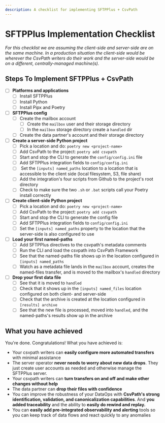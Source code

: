 ```yaml
---
description: A checklist for implementing SFTPPlus + CsvPath
---
```


# SFTPPlus Implementation Checklist

_For this checklist we are assuming the client-side and server-side are on the same machine. In a production situation the client-side would be wherever the CsvPath writers do their work and the server-side would be on a different, centrally-managed machine(s)._

## Steps To Implement SFTPPlus + CsvPath

* [ ] **Platforms and applications**
  * [ ] Install SFTPPlus
  * [ ] Install Python
  * [ ] Install Pipx and Poetry
* [ ] **SFTPPlus config**
  * [ ] Create the mailbox account&#x20;
    * [ ] Create the `mailbox` user and their storage directory
    * [ ] In the `mailbox` storage directory create a `handled` dir
  * [ ] Create the data partner's account and their storage directory
* [ ] **Create a server-side Python project**
  * [ ] Pick a location and do: `poetry new <project-name>`
  * [ ] Add CsvPath to the project: `poetry add csvpath`
  * [ ] Start and stop the CLI to generate the `config/config.ini` file
  * [ ] Add SFTPPlus integration fields to `config/config.ini` &#x20;
  * [ ] &#x20;Set the `[inputs] named_paths` location to a location that is accessible to the client side (local filesystem, S3, file share)
  * [ ] Add the integration's four scripts from Github to the project's root directory
  * [ ] Check to make sure the two `.sh` or `.bat` scripts call your Poetry install correctly
* [ ] **Create client-side Python project**
  * [ ] Pick a location and do: `poetry new <project-name>`
  * [ ] Add CsvPath to the project: `poetry add csvpath`
  * [ ] Start and stop the CLI to generate the config file
  * [ ] Add SFTPPlus integration fields to `config/config.ini`&#x20;
  * [ ] Set the `[inputs] named_paths` property to the location that the server-side is also configured to use
* [ ] **Load your first named-paths**
  * [ ] Add SFTPPlus directives to the csvpath's metadata comments
  * [ ] Run the CLI and load the csvpath into CsvPath Framework
  * [ ] See that the named-paths file shows up in the location configured in `[inputs] named_paths`&#x20;
  * [ ] Watch as a metadata file lands in the `mailbox` account, creates the named-files transfer, and is moved to the mailbox's `handled` directory
* [ ] **Drop your first data file**
  * [ ] See that it is moved to `handled`
  * [ ] Check that it shows up in the `[inputs] named_files` location configured on both client- and server-side
  * [ ] Check that the archive is created at the location configured in `[results] archive`&#x20;
  * [ ] See that the new file is processed, moved into `handled`, and the named-paths's results show up in the archive

## What you have achieved

You're done. Congratulations! What you have achieved is:&#x20;

* Your csvpath writers can **easily configure more automated transfers** with minimal assistance
* The server operator **never needs to worry about new data drops**. They just create user accounts as needed and otherwise manage the SFTPPlus server.
* Your csvpath writers can **turn transfers on and off and make other changes without help**
* The data partner can **drop their files with confidence**
* You can improve the robustness of your DataOps with **CsvPath's strong identification, validation, and canonicalization capabilities**. And **you added traceability** and the ability to **easily do rewind and replay.**
* You can **easily add pre-integrated observability and alerting** tools so you can keep track of data flows and react quickly to any anomalies &#x20;
